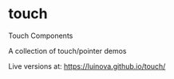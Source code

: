 # touch
Touch Components

A collection of touch/pointer demos

Live versions at: https://luinova.github.io/touch/